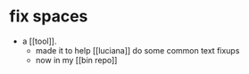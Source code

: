 # fix spaces

- a [[tool]].
  - made it to help [[luciana]] do some common text fixups
  - now in my [[bin repo]]

